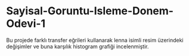 # Sayisal-Goruntu-Isleme-Donem-Odevi-1
Bu projede farklı transfer eğrileri kullanarak lenna isimli resim üzerindeki değişimler ve buna karşılık histogram grafiği incelenmiştir.
